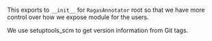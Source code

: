 

<!-- WARNING: THIS FILE WAS AUTOGENERATED! DO NOT EDIT! -->

This exports to `__init__` for `RagasAnnotator` root so that we have
more control over how we expose module for the users.

We use setuptools_scm to get version information from Git tags.
